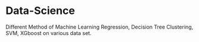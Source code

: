 # Data-Science
Different Method of Machine Learning Regression, Decision Tree Clustering, SVM, XGboost on various data set.

